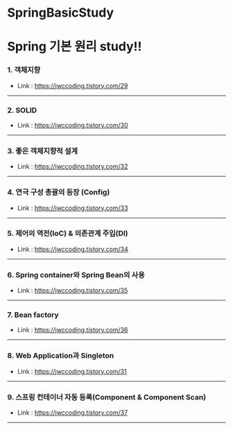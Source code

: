 # SpringBasicStudy
Spring 기본 원리 study!!
=======
### 1. 객체지향
* Link : <https://jwccoding.tistory.com/29>
-----
### 2. SOLID
* Link : <https://jwccoding.tistory.com/30>
-----
### 3. 좋은 객체지향적 설계
* Link : <https://jwccoding.tistory.com/32>
-----
### 4. 연극 구성 총괄의 등장 (Config)
* Link : <https://jwccoding.tistory.com/33>
-----
### 5. 제어의 역전(IoC) & 의존관계 주입(DI)
* Link : <https://jwccoding.tistory.com/34>
-----
### 6. Spring container와 Spring Bean의 사용
* Link : <https://jwccoding.tistory.com/35>
-----
### 7. Bean factory
* Link : <https://jwccoding.tistory.com/36>
-----
### 8. Web Application과 Singleton
* Link : <https://jwccoding.tistory.com/31>
-----
### 9. 스프링 컨테이너 자동 등록(Component & Component Scan)
* Link : <https://jwccoding.tistory.com/37>
-----

